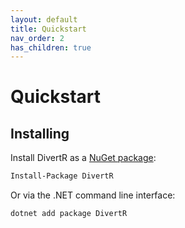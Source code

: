 ```yaml
---
layout: default
title: Quickstart
nav_order: 2
has_children: true
---
```


# Quickstart

## Installing

Install DivertR as a [NuGet package](https://www.nuget.org/packages/DivertR):

```sh
Install-Package DivertR
```

Or via the .NET command line interface:

```sh
dotnet add package DivertR
```



